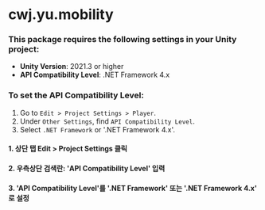 # cwj.yu.mobility

### This package requires the following settings in your Unity project:

- **Unity Version**: 2021.3 or higher
- **API Compatibility Level**: .NET Framework 4.x

### To set the API Compatibility Level:

1. Go to `Edit > Project Settings > Player`.
2. Under `Other Settings`, find `API Compatibility Level`.
3. Select `.NET Framework` or '.NET Framework 4.x'.

#### 1. 상단 탭 Edit > Project Settings 클릭

#### 2. 우측상단 검색란: 'API Compatibility Level' 입력

#### 3. 'API Compatibility Level'를 '.NET Framework' 또는 '.NET Framework 4.x' 로 설정
